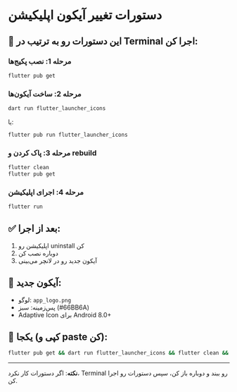 # دستورات تغییر آیکون اپلیکیشن

## 🚀 این دستورات رو به ترتیب در Terminal اجرا کن:

### مرحله 1: نصب پکیج‌ها
```bash
flutter pub get
```

### مرحله 2: ساخت آیکون‌ها
```bash
dart run flutter_launcher_icons
```

یا:
```bash
flutter pub run flutter_launcher_icons
```

### مرحله 3: پاک کردن و rebuild
```bash
flutter clean
flutter pub get
```

### مرحله 4: اجرای اپلیکیشن
```bash
flutter run
```

## ✅ بعد از اجرا:

1. اپلیکیشن رو uninstall کن
2. دوباره نصب کن
3. آیکون جدید رو در لانچر می‌بینی

## 📱 آیکون جدید:

- لوگو: `app_logo.png`
- پس‌زمینه: سبز (#66BB6A)
- Adaptive Icon برای Android 8.0+

## 🎯 یکجا (کپی و paste کن):

```bash
flutter pub get && dart run flutter_launcher_icons && flutter clean && flutter pub get && flutter run
```

---

**نکته**: اگر دستورات کار نکرد، Terminal رو ببند و دوباره باز کن، سپس دستورات رو اجرا کن.
